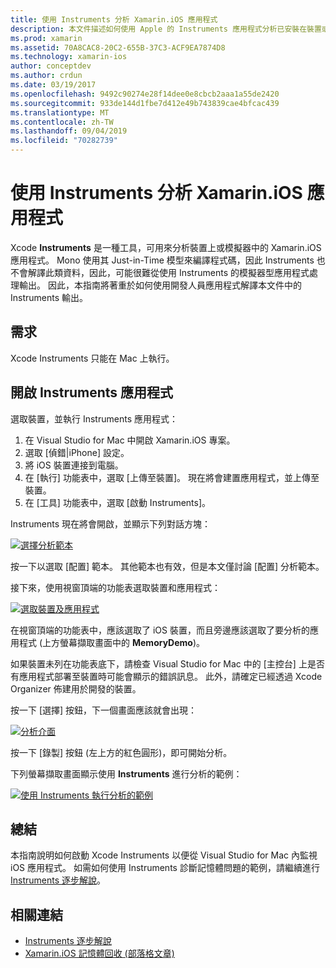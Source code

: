 ```yaml
---
title: 使用 Instruments 分析 Xamarin.iOS 應用程式
description: 本文件描述如何使用 Apple 的 Instruments 應用程式分析已安裝在裝置或模擬器上的 Xamarin.iOS 應用程式。
ms.prod: xamarin
ms.assetid: 70A8CAC8-20C2-655B-37C3-ACF9EA7874D8
ms.technology: xamarin-ios
author: conceptdev
ms.author: crdun
ms.date: 03/19/2017
ms.openlocfilehash: 9492c90274e28f14dee0e8cbcb2aaa1a55de2420
ms.sourcegitcommit: 933de144d1fbe7d412e49b743839cae4bfcac439
ms.translationtype: MT
ms.contentlocale: zh-TW
ms.lasthandoff: 09/04/2019
ms.locfileid: "70282739"
---
```

# <a name="profiling-xamarinios-applications-with-instruments"></a>使用 Instruments 分析 Xamarin.iOS 應用程式

Xcode **Instruments** 是一種工具，可用來分析裝置上或模擬器中的 Xamarin.iOS 應用程式。 Mono 使用其 Just-in-Time 模型來編譯程式碼，因此 Instruments 也不會解譯此類資料，因此，可能很難從使用 Instruments 的模擬器型應用程式處理輸出。
因此，本指南將著重於如何使用開發人員應用程式解譯本文件中的 Instruments 輸出。

## <a name="requirements"></a>需求

Xcode Instruments 只能在 Mac 上執行。

## <a name="opening-the-instruments-app"></a>開啟 Instruments 應用程式

選取裝置，並執行 Instruments 應用程式：

1. 在 Visual Studio for Mac 中開啟 Xamarin.iOS 專案。
2. 選取 [偵錯|iPhone] 設定。
3. 將 iOS 裝置連接到電腦。
4. 在 [執行] 功能表中，選取 [上傳至裝置]。 現在將會建置應用程式，並上傳至裝置。
5. 在 [工具] 功能表中，選取 [啟動 Instruments]。


Instruments 現在將會開啟，並顯示下列對話方塊：

 [![](using-instruments-to-detect-native-leaks-using-markheap-images/instruments1.png "選擇分析範本")](using-instruments-to-detect-native-leaks-using-markheap-images/instruments1.png#lightbox)

按一下以選取 [配置] 範本。 其他範本也有效，但是本文僅討論 [配置] 分析範本。

接下來，使用視窗頂端的功能表選取裝置和應用程式：

[![](using-instruments-to-detect-native-leaks-using-markheap-images/instruments2.png "選取裝置及應用程式")](using-instruments-to-detect-native-leaks-using-markheap-images/instruments2.png#lightbox)

在視窗頂端的功能表中，應該選取了 iOS 裝置，而且旁邊應該選取了要分析的應用程式 (上方螢幕擷取畫面中的 **MemoryDemo**)。

如果裝置未列在功能表底下，請檢查 Visual Studio for Mac 中的 [主控台] 上是否有應用程式部署至裝置時可能會顯示的錯誤訊息。 此外，請確定已經透過 Xcode Organizer 佈建用於開發的裝置。

按一下 [選擇] 按鈕，下一個畫面應該就會出現：

[![](using-instruments-to-detect-native-leaks-using-markheap-images/instruments3.png "分析介面")](using-instruments-to-detect-native-leaks-using-markheap-images/instruments3.png#lightbox)

按一下 [錄製] 按鈕 (左上方的紅色圓形)，即可開始分析。

下列螢幕擷取畫面顯示使用 **Instruments** 進行分析的範例：

[![](using-instruments-to-detect-native-leaks-using-markheap-images/instruments4.png "使用 Instruments 執行分析的範例")](using-instruments-to-detect-native-leaks-using-markheap-images/instruments4.png#lightbox)

## <a name="summary"></a>總結

本指南說明如何啟動 Xcode Instruments 以便從 Visual Studio for Mac 內監視 iOS 應用程式。 如需如何使用 Instruments 診斷記憶體問題的範例，請繼續進行 [Instruments 逐步解說](~/ios/deploy-test/walkthrough-apples-instrument.md)。

## <a name="related-links"></a>相關連結

- [Instruments 逐步解說](~/ios/deploy-test/walkthrough-apples-instrument.md)
- [Xamarin.iOS 記憶體回收 (部落格文章)](http://c-sharx.net/2015-04-27-xamarin-ios-the-garbage-collector-and-me/)
